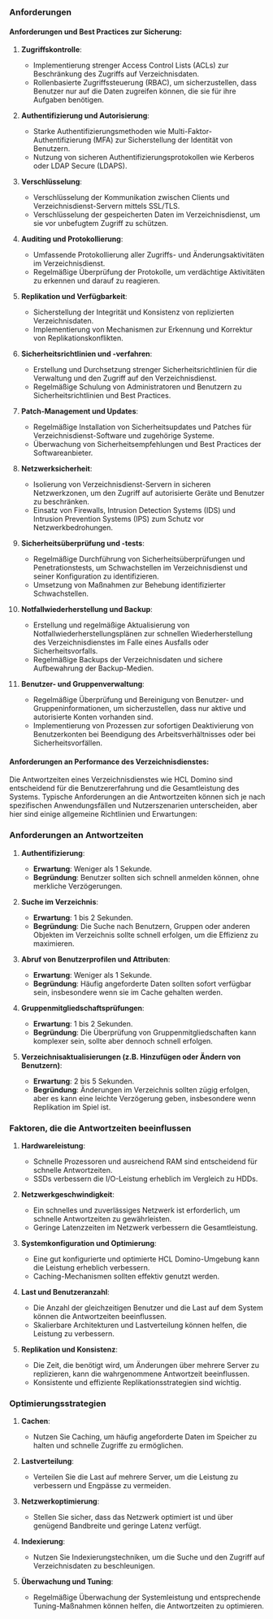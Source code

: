 ### Anforderungen

#### Anforderungen und Best Practices zur Sicherung:

1. **Zugriffskontrolle**:
   - Implementierung strenger Access Control Lists (ACLs) zur Beschränkung des Zugriffs auf Verzeichnisdaten.
   - Rollenbasierte Zugriffssteuerung (RBAC), um sicherzustellen, dass Benutzer nur auf die Daten zugreifen können, die sie für ihre Aufgaben benötigen.

2. **Authentifizierung und Autorisierung**:
   - Starke Authentifizierungsmethoden wie Multi-Faktor-Authentifizierung (MFA) zur Sicherstellung der Identität von Benutzern.
   - Nutzung von sicheren Authentifizierungsprotokollen wie Kerberos oder LDAP Secure (LDAPS).

3. **Verschlüsselung**:
   - Verschlüsselung der Kommunikation zwischen Clients und Verzeichnisdienst-Servern mittels SSL/TLS.
   - Verschlüsselung der gespeicherten Daten im Verzeichnisdienst, um sie vor unbefugtem Zugriff zu schützen.

4. **Auditing und Protokollierung**:
   - Umfassende Protokollierung aller Zugriffs- und Änderungsaktivitäten im Verzeichnisdienst.
   - Regelmäßige Überprüfung der Protokolle, um verdächtige Aktivitäten zu erkennen und darauf zu reagieren.

5. **Replikation und Verfügbarkeit**:
   - Sicherstellung der Integrität und Konsistenz von replizierten Verzeichnisdaten.
   - Implementierung von Mechanismen zur Erkennung und Korrektur von Replikationskonflikten.

6. **Sicherheitsrichtlinien und -verfahren**:
   - Erstellung und Durchsetzung strenger Sicherheitsrichtlinien für die Verwaltung und den Zugriff auf den Verzeichnisdienst.
   - Regelmäßige Schulung von Administratoren und Benutzern zu Sicherheitsrichtlinien und Best Practices.

7. **Patch-Management und Updates**:
   - Regelmäßige Installation von Sicherheitsupdates und Patches für Verzeichnisdienst-Software und zugehörige Systeme.
   - Überwachung von Sicherheitsempfehlungen und Best Practices der Softwareanbieter.

8. **Netzwerksicherheit**:
   - Isolierung von Verzeichnisdienst-Servern in sicheren Netzwerkzonen, um den Zugriff auf autorisierte Geräte und Benutzer zu beschränken.
   - Einsatz von Firewalls, Intrusion Detection Systems (IDS) und Intrusion Prevention Systems (IPS) zum Schutz vor Netzwerkbedrohungen.

9. **Sicherheitsüberprüfung und -tests**:
   - Regelmäßige Durchführung von Sicherheitsüberprüfungen und Penetrationstests, um Schwachstellen im Verzeichnisdienst und seiner Konfiguration zu identifizieren.
   - Umsetzung von Maßnahmen zur Behebung identifizierter Schwachstellen.

10. **Notfallwiederherstellung und Backup**:
    - Erstellung und regelmäßige Aktualisierung von Notfallwiederherstellungsplänen zur schnellen Wiederherstellung des Verzeichnisdienstes im Falle eines Ausfalls oder Sicherheitsvorfalls.
    - Regelmäßige Backups der Verzeichnisdaten und sichere Aufbewahrung der Backup-Medien.

11. **Benutzer- und Gruppenverwaltung**:
    - Regelmäßige Überprüfung und Bereinigung von Benutzer- und Gruppeninformationen, um sicherzustellen, dass nur aktive und autorisierte Konten vorhanden sind.
    - Implementierung von Prozessen zur sofortigen Deaktivierung von Benutzerkonten bei Beendigung des Arbeitsverhältnisses oder bei Sicherheitsvorfällen.

#### Anforderungen an Performance des Verzeichnisdienstes:

Die Antwortzeiten eines Verzeichnisdienstes wie HCL Domino sind entscheidend für die Benutzererfahrung und die Gesamtleistung des Systems. Typische Anforderungen an die Antwortzeiten können sich je nach spezifischen Anwendungsfällen und Nutzerszenarien unterscheiden, aber hier sind einige allgemeine Richtlinien und Erwartungen:

### Anforderungen an Antwortzeiten

1. **Authentifizierung**:
   - **Erwartung**: Weniger als 1 Sekunde.
   - **Begründung**: Benutzer sollten sich schnell anmelden können, ohne merkliche Verzögerungen.

2. **Suche im Verzeichnis**:
   - **Erwartung**: 1 bis 2 Sekunden.
   - **Begründung**: Die Suche nach Benutzern, Gruppen oder anderen Objekten im Verzeichnis sollte schnell erfolgen, um die Effizienz zu maximieren.

3. **Abruf von Benutzerprofilen und Attributen**:
   - **Erwartung**: Weniger als 1 Sekunde.
   - **Begründung**: Häufig angeforderte Daten sollten sofort verfügbar sein, insbesondere wenn sie im Cache gehalten werden.

4. **Gruppenmitgliedschaftsprüfungen**:
   - **Erwartung**: 1 bis 2 Sekunden.
   - **Begründung**: Die Überprüfung von Gruppenmitgliedschaften kann komplexer sein, sollte aber dennoch schnell erfolgen.

5. **Verzeichnisaktualisierungen (z.B. Hinzufügen oder Ändern von Benutzern)**:
   - **Erwartung**: 2 bis 5 Sekunden.
   - **Begründung**: Änderungen im Verzeichnis sollten zügig erfolgen, aber es kann eine leichte Verzögerung geben, insbesondere wenn Replikation im Spiel ist.

### Faktoren, die die Antwortzeiten beeinflussen

1. **Hardwareleistung**:
   - Schnelle Prozessoren und ausreichend RAM sind entscheidend für schnelle Antwortzeiten.
   - SSDs verbessern die I/O-Leistung erheblich im Vergleich zu HDDs.

2. **Netzwerkgeschwindigkeit**:
   - Ein schnelles und zuverlässiges Netzwerk ist erforderlich, um schnelle Antwortzeiten zu gewährleisten.
   - Geringe Latenzzeiten im Netzwerk verbessern die Gesamtleistung.

3. **Systemkonfiguration und Optimierung**:
   - Eine gut konfigurierte und optimierte HCL Domino-Umgebung kann die Leistung erheblich verbessern.
   - Caching-Mechanismen sollten effektiv genutzt werden.

4. **Last und Benutzeranzahl**:
   - Die Anzahl der gleichzeitigen Benutzer und die Last auf dem System können die Antwortzeiten beeinflussen.
   - Skalierbare Architekturen und Lastverteilung können helfen, die Leistung zu verbessern.

5. **Replikation und Konsistenz**:
   - Die Zeit, die benötigt wird, um Änderungen über mehrere Server zu replizieren, kann die wahrgenommene Antwortzeit beeinflussen.
   - Konsistente und effiziente Replikationsstrategien sind wichtig.

### Optimierungsstrategien

1. **Cachen**:
   - Nutzen Sie Caching, um häufig angeforderte Daten im Speicher zu halten und schnelle Zugriffe zu ermöglichen.

2. **Lastverteilung**:
   - Verteilen Sie die Last auf mehrere Server, um die Leistung zu verbessern und Engpässe zu vermeiden.

3. **Netzwerkoptimierung**:
   - Stellen Sie sicher, dass das Netzwerk optimiert ist und über genügend Bandbreite und geringe Latenz verfügt.

4. **Indexierung**:
   - Nutzen Sie Indexierungstechniken, um die Suche und den Zugriff auf Verzeichnisdaten zu beschleunigen.

5. **Überwachung und Tuning**:
   - Regelmäßige Überwachung der Systemleistung und entsprechende Tuning-Maßnahmen können helfen, die Antwortzeiten zu optimieren.
